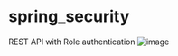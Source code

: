 # spring_security
REST API with Role authentication
![image](https://user-images.githubusercontent.com/19800645/202056439-e30e1313-20c5-49c4-a8e9-f8b12c97bfa0.png)
